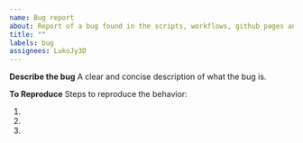 ```yaml
---
name: Bug report
about: Report of a bug found in the scripts, workflows, github pages and etc.
title: ""
labels: bug
assignees: LukoJy3D
---
```


**Describe the bug**
A clear and concise description of what the bug is.

**To Reproduce**
Steps to reproduce the behavior:

1.
2.
3.
